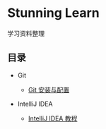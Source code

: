 # Stunning Learn
学习资料整理

## 目录

- Git
  - [Git 安装与配置](git/git-install.md)

- IntelliJ IDEA
  - [IntelliJ IDEA 教程](intellij-idea/intellij-idea.md)


